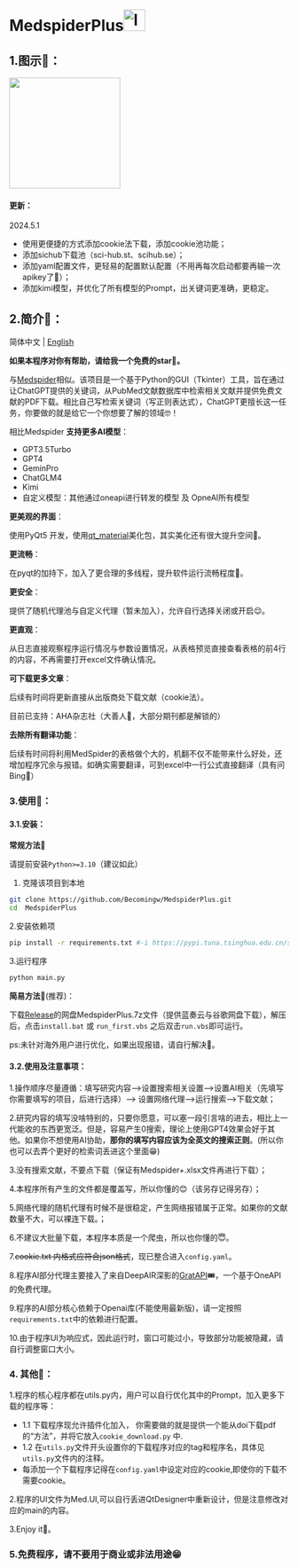 # MedspiderPlus<img src="https://image-1307946721.cos.ap-shanghai.myqcloud.com/logo.png" alt="logo" width=39;/>

## 1.图示🧬：

<img src="https://image-1307946721.cos.ap-shanghai.myqcloud.com/20240424213005.png" width=200 />

#### 更新：
2024.5.1 
- 使用更便捷的方式添加cookie法下载，添加cookie池功能；
- 添加sichub下载池（sci-hub.st、scihub.se）；
- 添加yaml配置文件，更轻易的配置默认配置（不用再每次启动都要再输一次apikey了🧐）；
- 添加kimi模型，并优化了所有模型的Prompt，出关键词更准确，更稳定。

## 2.简介📝：
简体中文 | [English](./README_en.md)

**如果本程序对你有帮助，请给我一个免费的star🤗。**

与[Medspider](https://github.com/Becomingw/Med-Spider)相似。该项目是一个基于Python的GUI（Tkinter）工具，旨在通过让ChatGPT提供的关键词，从PubMed文献数据库中检索相关文献并提供免费文献的PDF下载。相比自己写检索关键词（写正则表达式），ChatGPT更擅长这一任务，你要做的就是给它一个你想要了解的领域🤓！

相比Medspider **支持更多AI模型**：

- GPT3.5Turbo
- GPT4
- GeminPro
- ChatGLM4
- Kimi
- 自定义模型：其他通过oneapi进行转发的模型 及 OpneAI所有模型

**更美观的界面**：

使用PyQt5 开发，使用[qt_material](https://qt-material.readthedocs.io/en/latest/index.html)美化包，其实美化还有很大提升空间🤫。

**更流畅**：

在pyqt的加持下，加入了更合理的多线程，提升软件运行流畅程度🥳。

**更安全**：

提供了随机代理池与自定义代理（暂未加入），允许自行选择关闭或开启😌。

**更直观**：

从日志直接观察程序运行情况与参数设置情况，从表格预览直接查看表格的前4行的内容，不再需要打开excel文件确认情况。

**可下载更多文章**：

后续有时间将更新直接从出版商处下载文献（cookie法）。

目前已支持：AHA杂志社（大善人🤤，大部分期刊都是解锁的）

**去除所有翻译功能**：

后续有时间将利用MedSpider的表格做个大的，机翻不仅不能带来什么好处，还增加程序冗余与报错。如确实需要翻译，可到excel中一行公式直接翻译（具有问Bing🥱）

### 3.使用📇：

#### 3.1.安装：

**常规方法📔**

请提前安装`Python>=3.10`（建议如此）

1. 克隆该项目到本地

```bash
git clone https://github.com/Becomingw/MedspiderPlus.git
cd  MedspiderPlus
```

 2.安装依赖项

```bash
pip install -r requirements.txt #-i https://pypi.tuna.tsinghua.edu.cn/simple（国内用户可选）
```

 3.运行程序

```bash
python main.py
```

**简易方法**📖(推荐)：

下载[Release](https://github.com/Becomingw/MedspiderPlus/releases/tag/0.1beta)的网盘MedspiderPlus.7z文件（提供蓝奏云与谷歌网盘下载），解压后，点击`install.bat` 或 `run_first.vbs` 之后双击`run.vbs`即可运行。

ps:未针对海外用户进行优化，如果出现报错，请自行解决🤗。

#### 3.2.使用及注意事项：

1.操作顺序尽量遵循：填写研究内容-->设置搜索相关设置-->设置AI相关（先填写你需要填写的项目，后进行选择）--> 设置网络代理-->运行搜索-->下载文献；

2.研究内容的填写没啥特别的，只要你愿意，可以塞一段引言啥的进去，相比上一代能收的东西更宽泛。但是，容易产生0搜索，理论上使用GPT4效果会好于其他。如果你不想使用AI协助，**那你的填写内容应该为全英文的搜索正则**。(所以你也可以去弄个更好的检索词丢进这个里面😁)

3.没有搜索文献，不要点下载（保证有Medspider+.xlsx文件再进行下载）；

4.本程序所有产生的文件都是覆盖写，所以你懂的😊（该另存记得另存）；

5.网络代理的随机代理有时候不是很稳定，产生网络报错属于正常。如果你的文献数量不大，可以裸连下载。；

6.不建议大批量下载，本程序本质是一个爬虫，所以也你懂的😇。

7.~~cookie.txt 内格式应符合json格式~~，现已整合进入`config.yaml`。

8.程序AI部分代理主要接入了来自DeepAIR深影的[GratAPI](https://api.surger.xyz)🎟️，一个基于OneAPI的免费代理。

9.程序的AI部分核心依赖于Openai库(不能使用最新版)，请一定按照`requirements.txt`中的依赖进行配置。

10.由于程序UI为响应式，因此运行时，窗口可能过小，导致部分功能被隐藏，请自行调整窗口大小。

### 4. 其他🧪：

1.程序的核心程序都在utils.py内，用户可以自行优化其中的Prompt，加入更多下载的程序等：
 - 1.1 下载程序现允许插件化加入， 你需要做的就是提供一个能从doi下载pdf的“方法”，并将它放入`cookie_download.py` 中.
 - 1.2 在`utils.py`文件开头设置你的下载程序对应的tag和程序名，具体见`utils.py`文件内的注释。
 - 每添加一个下载程序记得在`config.yaml`中设定对应的cookie,即使你的下载不需要cookie。

2.程序的UI文件为Med.UI,可以自行丢进QtDesigner中重新设计，但是注意修改对应的main的内容。

3.Enjoy it🥳。


### 5.免费程序，请不要用于商业或非法用途😁







